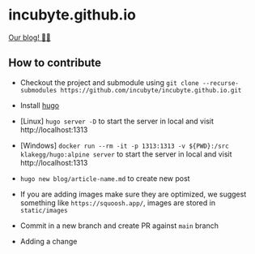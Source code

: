 # incubyte.github.io

[Our blog! ✍🏼](https://blog.incubyte.co/)

## How to contribute

- Checkout the project and submodule using `git clone --recurse-submodules https://github.com/incubyte/incubyte.github.io.git`
- Install [hugo](https://gohugo.io/getting-started/installing/)
- [Linux] `hugo server -D` to start the server in local and visit http://localhost:1313
- [Windows] `docker run --rm -it -p 1313:1313 -v ${PWD}:/src klakegg/hugo:alpine server` to start the server in local and visit http://localhost:1313
- `hugo new blog/article-name.md` to create new post
- If you are adding images make sure they are optimized, we suggest something like `https://squoosh.app/`, images are stored in `static/images`
- Commit in a new branch and create PR against `main` branch

- Adding a change
